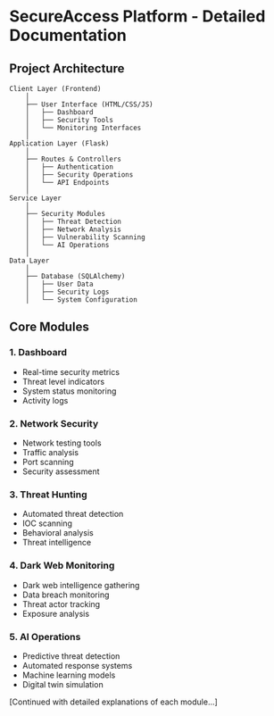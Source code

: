
# SecureAccess Platform - Detailed Documentation

## Project Architecture
```
Client Layer (Frontend)
    │
    ├── User Interface (HTML/CSS/JS)
    │   ├── Dashboard
    │   ├── Security Tools
    │   └── Monitoring Interfaces
    │
Application Layer (Flask)
    │
    ├── Routes & Controllers
    │   ├── Authentication
    │   ├── Security Operations
    │   └── API Endpoints
    │
Service Layer
    │
    ├── Security Modules
    │   ├── Threat Detection
    │   ├── Network Analysis
    │   ├── Vulnerability Scanning
    │   └── AI Operations
    │
Data Layer
    │
    ├── Database (SQLAlchemy)
    │   ├── User Data
    │   ├── Security Logs
    │   └── System Configuration
```

## Core Modules

### 1. Dashboard
- Real-time security metrics
- Threat level indicators
- System status monitoring
- Activity logs

### 2. Network Security
- Network testing tools
- Traffic analysis
- Port scanning
- Security assessment

### 3. Threat Hunting
- Automated threat detection
- IOC scanning
- Behavioral analysis
- Threat intelligence

### 4. Dark Web Monitoring
- Dark web intelligence gathering
- Data breach monitoring
- Threat actor tracking
- Exposure analysis

### 5. AI Operations
- Predictive threat detection
- Automated response systems
- Machine learning models
- Digital twin simulation

[Continued with detailed explanations of each module...]
